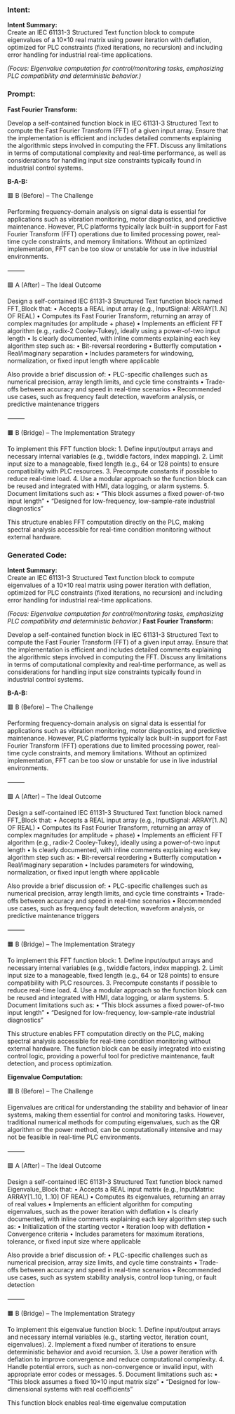 ### Intent:
**Intent Summary:**  
Create an IEC 61131-3 Structured Text function block to compute eigenvalues of a 10×10 real matrix using power iteration with deflation, optimized for PLC constraints (fixed iterations, no recursion) and including error handling for industrial real-time applications.  

*(Focus: Eigenvalue computation for control/monitoring tasks, emphasizing PLC compatibility and deterministic behavior.)*

### Prompt:
**Fast Fourier Transform:**

Develop a self-contained function block in IEC 61131-3 Structured Text to compute the Fast Fourier Transform (FFT) of a given input array. Ensure that the implementation is efficient and includes detailed comments explaining the algorithmic steps involved in computing the FFT. Discuss any limitations in terms of computational complexity and real-time performance, as well as considerations for handling input size constraints typically found in industrial control systems.

**B-A-B:**

🟥 B (Before) – The Challenge

Performing frequency-domain analysis on signal data is essential for applications such as vibration monitoring, motor diagnostics, and predictive maintenance. However, PLC platforms typically lack built-in support for Fast Fourier Transform (FFT) operations due to limited processing power, real-time cycle constraints, and memory limitations. Without an optimized implementation, FFT can be too slow or unstable for use in live industrial environments.

⸻

🟩 A (After) – The Ideal Outcome

Design a self-contained IEC 61131-3 Structured Text function block named FFT_Block that:
	•	Accepts a REAL input array (e.g., InputSignal: ARRAY[1..N] OF REAL)
	•	Computes its Fast Fourier Transform, returning an array of complex magnitudes (or amplitude + phase)
	•	Implements an efficient FFT algorithm (e.g., radix-2 Cooley-Tukey), ideally using a power-of-two input length
	•	Is clearly documented, with inline comments explaining each key algorithm step such as:
	•	Bit-reversal reordering
	•	Butterfly computation
	•	Real/imaginary separation
	•	Includes parameters for windowing, normalization, or fixed input length where applicable

Also provide a brief discussion of:
	•	PLC-specific challenges such as numerical precision, array length limits, and cycle time constraints
	•	Trade-offs between accuracy and speed in real-time scenarios
	•	Recommended use cases, such as frequency fault detection, waveform analysis, or predictive maintenance triggers

⸻

🟧 B (Bridge) – The Implementation Strategy

To implement this FFT function block:
	1.	Define input/output arrays and necessary internal variables (e.g., twiddle factors, index mapping).
	2.	Limit input size to a manageable, fixed length (e.g., 64 or 128 points) to ensure compatibility with PLC resources.
	3.	Precompute constants if possible to reduce real-time load.
	4.	Use a modular approach so the function block can be reused and integrated with HMI, data logging, or alarm systems.
	5.	Document limitations such as:
	•	“This block assumes a fixed power-of-two input length”
	•	“Designed for low-frequency, low-sample-rate industrial diagnostics”

This structure enables FFT computation directly on the PLC, making spectral analysis accessible for real-time condition monitoring without external hardware.

### Generated Code:
**Intent Summary:**  
Create an IEC 61131-3 Structured Text function block to compute eigenvalues of a 10×10 real matrix using power iteration with deflation, optimized for PLC constraints (fixed iterations, no recursion) and including error handling for industrial real-time applications.  

*(Focus: Eigenvalue computation for control/monitoring tasks, emphasizing PLC compatibility and deterministic behavior.)*
**Fast Fourier Transform:**

Develop a self-contained function block in IEC 61131-3 Structured Text to compute the Fast Fourier Transform (FFT) of a given input array. Ensure that the implementation is efficient and includes detailed comments explaining the algorithmic steps involved in computing the FFT. Discuss any limitations in terms of computational complexity and real-time performance, as well as considerations for handling input size constraints typically found in industrial control systems.

**B-A-B:**

🟥 B (Before) – The Challenge

Performing frequency-domain analysis on signal data is essential for applications such as vibration monitoring, motor diagnostics, and predictive maintenance. However, PLC platforms typically lack built-in support for Fast Fourier Transform (FFT) operations due to limited processing power, real-time cycle constraints, and memory limitations. Without an optimized implementation, FFT can be too slow or unstable for use in live industrial environments.

⸻

🟩 A (After) – The Ideal Outcome

Design a self-contained IEC 61131-3 Structured Text function block named FFT_Block that:
	•	Accepts a REAL input array (e.g., InputSignal: ARRAY[1..N] OF REAL)
	•	Computes its Fast Fourier Transform, returning an array of complex magnitudes (or amplitude + phase)
	•	Implements an efficient FFT algorithm (e.g., radix-2 Cooley-Tukey), ideally using a power-of-two input length
	•	Is clearly documented, with inline comments explaining each key algorithm step such as:
	•	Bit-reversal reordering
	•	Butterfly computation
	•	Real/imaginary separation
	•	Includes parameters for windowing, normalization, or fixed input length where applicable

Also provide a brief discussion of:
	•	PLC-specific challenges such as numerical precision, array length limits, and cycle time constraints
	•	Trade-offs between accuracy and speed in real-time scenarios
	•	Recommended use cases, such as frequency fault detection, waveform analysis, or predictive maintenance triggers

⸻

🟧 B (Bridge) – The Implementation Strategy

To implement this FFT function block:
	1.	Define input/output arrays and necessary internal variables (e.g., twiddle factors, index mapping).
	2.	Limit input size to a manageable, fixed length (e.g., 64 or 128 points) to ensure compatibility with PLC resources.
	3.	Precompute constants if possible to reduce real-time load.
	4.	Use a modular approach so the function block can be reused and integrated with HMI, data logging, or alarm systems.
	5.	Document limitations such as:
	•	“This block assumes a fixed power-of-two input length”
	•	“Designed for low-frequency, low-sample-rate industrial diagnostics”

This structure enables FFT computation directly on the PLC, making spectral analysis accessible for real-time condition monitoring without external hardware. The function block can be easily integrated into existing control logic, providing a powerful tool for predictive maintenance, fault detection, and process optimization.

**Eigenvalue Computation:**

🟥 B (Before) – The Challenge

Eigenvalues are critical for understanding the stability and behavior of linear systems, making them essential for control and monitoring tasks. However, traditional numerical methods for computing eigenvalues, such as the QR algorithm or the power method, can be computationally intensive and may not be feasible in real-time PLC environments.

⸻

🟩 A (After) – The Ideal Outcome

Design a self-contained IEC 61131-3 Structured Text function block named Eigenvalue_Block that:
	•	Accepts a REAL input matrix (e.g., InputMatrix: ARRAY[1..10, 1..10] OF REAL)
	•	Computes its eigenvalues, returning an array of real values
	•	Implements an efficient algorithm for computing eigenvalues, such as the power iteration with deflation
	•	Is clearly documented, with inline comments explaining each key algorithm step such as:
	•	Initialization of the starting vector
	•	Iteration loop with deflation
	•	Convergence criteria
	•	Includes parameters for maximum iterations, tolerance, or fixed input size where applicable

Also provide a brief discussion of:
	•	PLC-specific challenges such as numerical precision, array size limits, and cycle time constraints
	•	Trade-offs between accuracy and speed in real-time scenarios
	•	Recommended use cases, such as system stability analysis, control loop tuning, or fault detection

⸻

🟧 B (Bridge) – The Implementation Strategy

To implement this eigenvalue function block:
	1.	Define input/output arrays and necessary internal variables (e.g., starting vector, iteration count, eigenvalues).
	2.	Implement a fixed number of iterations to ensure deterministic behavior and avoid recursion.
	3.	Use a power iteration with deflation to improve convergence and reduce computational complexity.
	4.	Handle potential errors, such as non-convergence or invalid input, with appropriate error codes or messages.
	5.	Document limitations such as:
	•	“This block assumes a fixed 10×10 input matrix size”
	•	“Designed for low-dimensional systems with real coefficients”

This function block enables real-time eigenvalue computation
